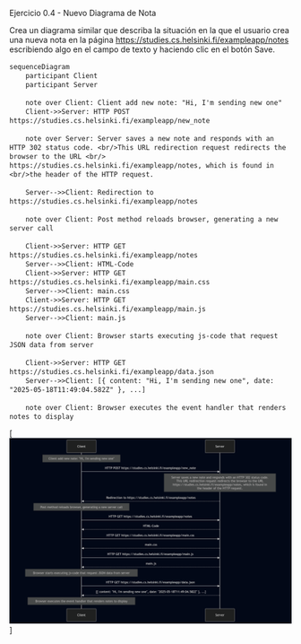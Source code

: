 Ejercicio 0.4 - Nuevo Diagrama de Nota

Crea un diagrama similar que describa la situación en la que el usuario crea una nueva nota en la página https://studies.cs.helsinki.fi/exampleapp/notes escribiendo algo en el campo de texto y haciendo clic en el botón Save.


    sequenceDiagram
        participant Client
        participant Server

        note over Client: Client add new note: "Hi, I'm sending new one"
        Client->>Server: HTTP POST https://studies.cs.helsinki.fi/exampleapp/new_note

        note over Server: Server saves a new note and responds with an HTTP 302 status code. <br/>This URL redirection request redirects the browser to the URL <br/> https://studies.cs.helsinki.fi/exampleapp/notes, which is found in <br/>the header of the HTTP request.

        Server-->>Client: Redirection to https://studies.cs.helsinki.fi/exampleapp/notes
        
        note over Client: Post method reloads browser, generating a new server call

        Client->>Server: HTTP GET https://studies.cs.helsinki.fi/exampleapp/notes
        Server-->>Client: HTML-Code
        Client->>Server: HTTP GET https://studies.cs.helsinki.fi/exampleapp/main.css
        Server-->>Client: main.css
        Client->>Server: HTTP GET https://studies.cs.helsinki.fi/exampleapp/main.js
        Server-->>Client: main.js

        note over Client: Browser starts executing js-code that request JSON data from server

        Client->>Server: HTTP GET https://studies.cs.helsinki.fi/exampleapp/data.json
        Server-->>Client: [{ content: "Hi, I'm sending new one", date: "2025-05-18T11:49:04.582Z" }, ...]

        note over Client: Browser executes the event handler that renders notes to display

[![](https://github.com/AlbertGEscribano/Full-Stack-Open/blob/main/part0/new-note.png)]